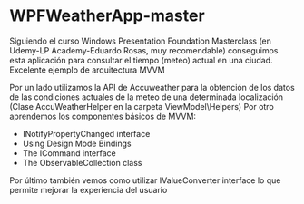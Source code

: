 # WPFWeatherApp-master
Siguiendo el curso Windows Presentation Foundation Masterclass (en Udemy-LP Academy-Eduardo Rosas, muy recomendable) conseguimos esta aplicación para consultar el tiempo (meteo) actual en una ciudad. Excelente ejemplo de arquitectura MVVM

Por un lado utilizamos la API de Accuweather para la obtención de los datos de las condiciones actuales de la meteo de una determinada localización (Clase AccuWeatherHelper en la carpeta ViewModel\Helpers)
Por otro aprendemos los componentes básicos de MVVM: 
* INotifyPropertyChanged interface
* Using Design Mode Bindings
* The ICommand interface
* The ObservableCollection<T> class
  
Por último también vemos como utilizar IValueConverter interface lo que permite mejorar la experiencia del usuario
